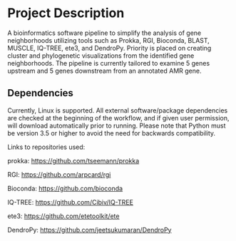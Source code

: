 
<h1> Project Description </h1>
A bioinformatics software pipeline to simplify the analysis of gene neighborhoods utilizing tools such as Prokka, RGI, Bioconda, BLAST, MUSCLE, IQ-TREE, ete3, and DendroPy. Priority is placed on creating cluster and phylogenetic visualizations from the identified gene neighborhoods. The pipeline is currently tailored to examine 5 genes upstream and 5 genes downstream from an annotated AMR gene.

<h2> Dependencies </h2>
Currently, Linux is supported. All external software/package dependencies are checked at the beginning of the workflow, and if given user permission, will download automatically prior to running. Please note that Python must be version 3.5 or higher to avoid the need for backwards compatibility.

Links to repositories used:

prokka: https://github.com/tseemann/prokka

RGI: https://github.com/arpcard/rgi

Bioconda: https://github.com/bioconda

IQ-TREE: https://github.com/Cibiv/IQ-TREE

ete3: https://github.com/etetoolkit/ete

DendroPy: https://github.com/jeetsukumaran/DendroPy
